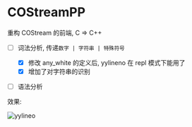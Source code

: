 # COStreamPP
重构 COStream 的前端, C => C++

- [ ] 词法分析, 传递`数字 | 字符串 | 特殊符号`
    - [x]  修改 any_white 的定义后, yylineno 在 repl 模式下能用了
    - [x]  增加了对字符串的识别
- [ ] 语法分析


效果:

![yylineo](https://i.loli.net/2018/11/26/5bfbf72f270ac.png)

